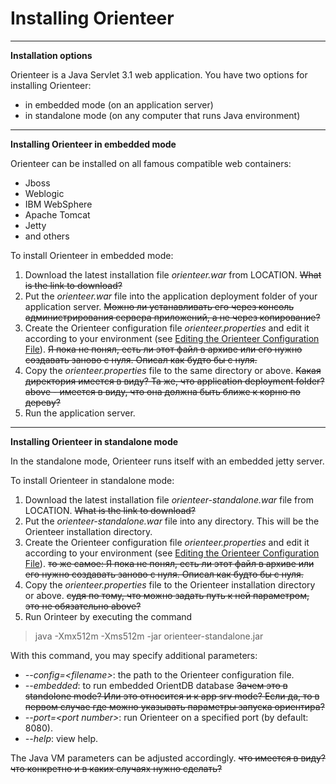 # Installing Orienteer
---
**Installation options**

Orienteer is a Java Servlet 3.1 web application. You have two options for installing Orienteer:
* in embedded mode (on an application server)
* in standalone mode (on any computer that runs Java environment)
---
**Installing Orienteer in embedded mode**

Orienteer can be installed on all famous compatible web containers:
* Jboss
* Weblogic
* IBM WebSphere
* Apache Tomcat
* Jetty
* and others

To install Orienteer in embedded mode:
1. Download the latest installation file *orienteer.war* from LOCATION.
~~What is the link to download?~~
2. Put the *orienteer.war* file into the application deployment folder of your application server.
~~Можно ли устанавливать его через консоль администрирования сервера приложений, а не через копирование?~~
3. Create the Orienteer configuration file *orienteer.properties* and edit it according to your environment (see [Editing the Orienteer Configuration File](https://orienteer.gitbooks.io/orienteer/content/editing_the_orienteer_configuration_file.html)).
~~Я пока не понял, есть ли этот файл в архиве или его нужно создавать заново с нуля. Описал как будто бы с нуля.~~
4. Copy the *orienteer.properties* file to the same directory or above.
~~Какая директория имеется в виду? Та же, что application deployment folder? above - имеется в виду, что она должна быть ближе к корню по дереву?~~
5. Run the application server.

---
**Installing Orienteer in standalone mode**

In the standalone mode, Orienteer runs itself with an embedded jetty server.


To install Orienteer in standalone mode:
1. Download the latest installation file *orienteer-standalone.war* file from LOCATION.
~~What is the link to download?~~
2. Put the *orienteer-standalone.war* file into any directory. This will be the Orienteer installation directory.
3. Create the Orienteer configuration file *orienteer.properties* and edit it according to your environment (see [Editing the Orienteer Configuration File](https://orienteer.gitbooks.io/orienteer/content/editing_the_orienteer_configuration_file.html)).
~~то же самое: Я пока не понял, есть ли этот файл в архиве или его нужно создавать заново с нуля. Описал как будто бы с нуля.~~
4. Copy the *orienteer.properties* file to the Orienteer installation directory or above.
~~судя по тому, что можно задать путь к ней параметром, это не обязательно above?~~
5. Run Orinteer by executing the command  
>java -Xmx512m -Xms512m -jar orienteer-standalone.jar

 With this command, you may specify additional parameters:
 * *--config=&lt;filename&gt;*: the path to the Orienteer configuration file.
 * *--embedded*: to run embedded OrientDB database
 ~~Зачем это в standolone mode? Или это относится и к app srv mode? Если да, то в первом случае где можно указывать параметры запуска ориентира?~~
 * *--port=&lt;port number&gt;*: run Orienteer on a specified port (by default: 8080).
 * *--help*: view help.
 
 The Java VM parameters can be adjusted accordingly.
  ~~что имеется в виду? что конкретно и в каких случаях нужно сделать?~~
 
